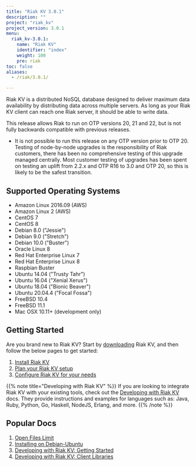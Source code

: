 ```yaml
---
title: "Riak KV 3.0.1"
description: ""
project: "riak_kv"
project_version: 3.0.1
menu:
  riak_kv-3.0.1:
    name: "Riak KV"
    identifier: "index"
    weight: 100
    pre: riak
toc: false
aliases:
  - /riak/3.0.1/

---
```


[aboutenterprise]: https://www.tiot.jp/en/about-us/contact-us/
[config index]: {{<baseurl>}}riak/kv/3.0.1/configuring
[downloads]: {{<baseurl>}}riak/kv/3.0.1/downloads/
[install index]: {{<baseurl>}}riak/kv/3.0.1/setup/installing/
[plan index]: {{<baseurl>}}riak/kv/3.0.1/setup/planning
[perf open files]: {{<baseurl>}}riak/kv/3.0.1/using/performance/open-files-limit
[install debian & ubuntu]: {{<baseurl>}}riak/kv/3.0.1/setup/installing/debian-ubuntu
[getting started]: {{<baseurl>}}riak/kv/3.0.1/developing/getting-started
[dev client libraries]: {{<baseurl>}}riak/kv/3.0.1/developing/client-libraries

Riak KV is a distributed NoSQL database designed to deliver maximum data availability by distributing data across multiple servers. As long as your Riak KV client can reach one Riak server, it should be able to write data.

This release allows Riak to run on OTP versions 20, 21 and 22, but is not fully backwards compatible with previous releases.

- It is not possible to run this release on any OTP version prior to OTP 20. Testing of node-by-node upgrades is the responsibility of Riak customers, there has been no comprehensive testing of this upgrade managed centrally. Most customer testing of upgrades has been spent on testing an uplift from 2.2.x and OTP R16 to 3.0 and OTP 20, so this is likely to be the safest transition.

## Supported Operating Systems

- Amazon Linux 2016.09 (AWS)
- Amazon Linux 2 (AWS)
- CentOS 7
- CentOS 8
- Debian 8.0 ("Jessie")
- Debian 9.0 ("Stretch")
- Debian 10.0 ("Buster")
- Oracle Linux 8
- Red Hat Enterprise Linux 7
- Red Hat Enterprise Linux 8
- Raspbian Buster
- Ubuntu 14.04 ("Trusty Tahr")
- Ubuntu 16.04 ("Xenial Xerus")
- Ubuntu 18.04 ("Bionic Beaver")
- Ubuntu 20.04.4 ("Focal Fossa")
- FreeBSD 10.4
- FreeBSD 11.1
- Mac OSX 10.11+ (development only)

## Getting Started

Are you brand new to Riak KV? Start by [downloading][downloads] Riak KV, and then follow the below pages to get started:

1. [Install Riak KV][install index]
2. [Plan your Riak KV setup][plan index]
3. [Configure Riak KV for your needs][config index]

{{% note title="Developing with Riak KV" %}}
If you are looking to integrate Riak KV with your existing tools, check out the [Developing with Riak KV]({{<baseurl>}}riak/kv/3.0.1/developing) docs. They provide instructions and examples for languages such as: Java, Ruby, Python, Go, Haskell, NodeJS, Erlang, and more.
{{% /note %}}

## Popular Docs

1. [Open Files Limit][perf open files]
2. [Installing on Debian-Ubuntu][install debian & ubuntu]
3. [Developing with Riak KV: Getting Started][getting started]
4. [Developing with Riak KV: Client Libraries][dev client libraries]

